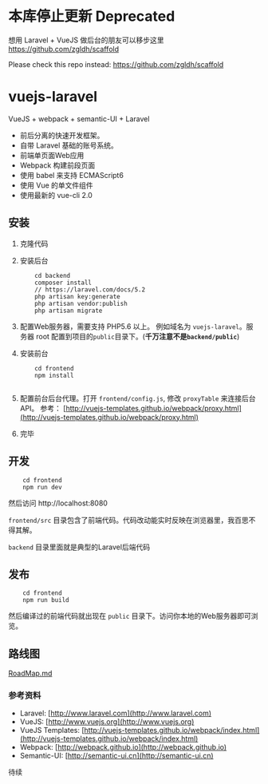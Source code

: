 # 本库停止更新  Deprecated

想用 Laravel + VueJS 做后台的朋友可以移步这里 https://github.com/zgldh/scaffold

Please check this repo instead: https://github.com/zgldh/scaffold

# vuejs-laravel
VueJS + webpack + semantic-UI + Laravel


- 前后分离的快速开发框架。 
- 自带 Laravel 基础的账号系统。
- 前端单页面Web应用
- Webpack 构建前段页面
- 使用 babel 来支持 ECMAScript6
- 使用 Vue 的单文件组件
- 使用最新的 vue-cli 2.0


## 安装

1. 克隆代码
2. 安装后台

    ```
        cd backend
        composer install
        // https://laravel.com/docs/5.2
        php artisan key:generate
        php artisan vendor:publish
        php artisan migrate
    ```

3. 配置Web服务器，需要支持 PHP5.6 以上。 例如域名为 `vuejs-laravel`。服务器 root 配置到项目的`public`目录下。(**千万注意不是`backend/public`**)
4. 安装前台

    ```
        cd frontend
        npm install
        
    ```

5. 配置前台后台代理。打开 `frontend/config.js`, 修改 `proxyTable` 来连接后台API。 参考： [http://vuejs-templates.github.io/webpack/proxy.html](http://vuejs-templates.github.io/webpack/proxy.html)
6. 完毕

## 开发

```
    cd frontend
    npm run dev
```

然后访问 http://localhost:8080 

``` frontend/src ``` 目录包含了前端代码。代码改动能实时反映在浏览器里，我百思不得其解。

``` backend ``` 目录里面就是典型的Laravel后端代码

## 发布

```
    cd frontend
    npm run build
```

然后编译过的前端代码就出现在 ``` public ``` 目录下。访问你本地的Web服务器即可浏览。

## 路线图
[RoadMap.md](RoadMap.md)

### 参考资料

- Laravel: [http://www.laravel.com](http://www.laravel.com)
- VueJS:  [http://www.vuejs.org](http://www.vuejs.org)
- VueJS Templates: [http://vuejs-templates.github.io/webpack/index.html](http://vuejs-templates.github.io/webpack/index.html)
- Webpack: [http://webpack.github.io](http://webpack.github.io)
- Semantic-UI: [http://semantic-ui.cn](http://semantic-ui.cn)

待续
